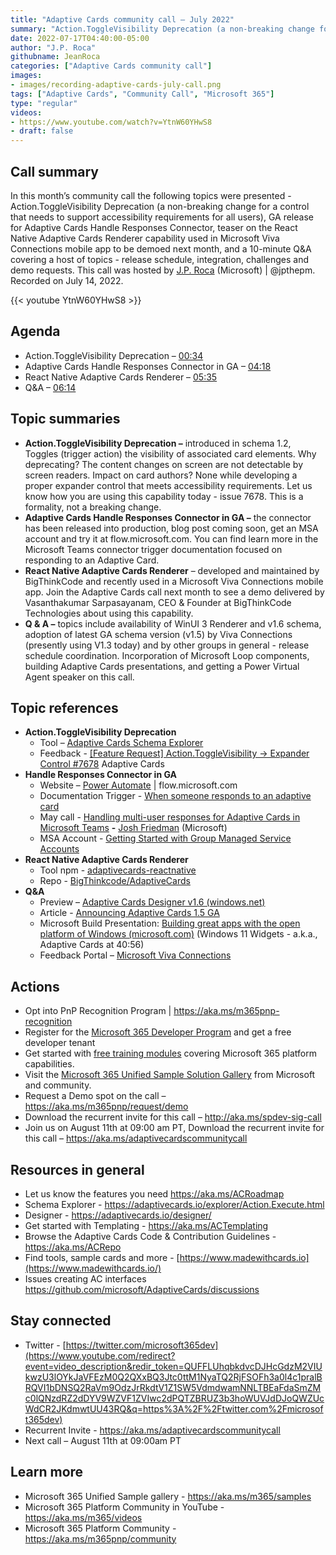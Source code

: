 ```yaml
---
title: "Adaptive Cards community call – July 2022"
summary: "Action.ToggleVisibility Deprecation (a non-breaking change for a control that needs to support accessibility requirements for all users), Adaptive Cards Handle Responses Connector now GA, React Native Adaptive Cards Renderer next month and 10-minute Q&A."
date: 2022-07-17T04:40:00-05:00
author: "J.P. Roca"
githubname: JeanRoca
categories: ["Adaptive Cards community call"]
images:
- images/recording-adaptive-cards-july-call.png
tags: ["Adaptive Cards", "Community Call", "Microsoft 365"]
type: "regular"
videos:
- https://www.youtube.com/watch?v=YtnW60YHwS8
- draft: false
---
```


## Call summary

In this month’s community call the following topics were presented - Action.ToggleVisibility Deprecation (a non-breaking change for a control that needs to support accessibility requirements for all users), GA release for Adaptive Cards Handle Responses Connector, teaser on the React Native Adaptive Cards Renderer capability used in Microsoft Viva Connections mobile app to be demoed next month, and a 10-minute Q&A covering a host of topics - release schedule, integration, challenges and demo requests. This call was hosted by [J.P. Roca](http://twitter.com/jpthepm) (Microsoft) \| @jpthepm. Recorded on July 14, 2022.

{{< youtube YtnW60YHwS8 >}}

## Agenda

* Action.ToggleVisibility Deprecation – [00:34](https://youtu.be/YtnW60YHwS8?t=34)
* Adaptive Cards Handle Responses Connector in GA – [04:18](https://youtu.be/YtnW60YHwS8?t=258)
* React Native Adaptive Cards Renderer – [05:35](https://youtu.be/YtnW60YHwS8?t=335)
* Q&A – [06:14](https://youtu.be/YtnW60YHwS8?t=374)

## Topic summaries

* **Action.ToggleVisibility Deprecation –** introduced in schema 1.2, Toggles (trigger action) the visibility of associated card elements. Why deprecating? The content changes on screen are not detectable by screen readers. Impact on card authors? None while developing a proper expander control that meets accessibility requirements. Let us know how you are using this capability today - issue 7678. This is a formality, not a breaking change.
* **Adaptive Cards Handle Responses Connector in GA –** the connector has been released into production, blog post coming soon, get an MSA account and try it at flow.microsoft.com. You can find learn more in the Microsoft Teams connector trigger documentation focused on responding to an Adaptive Card.
* **React Native Adaptive Cards Renderer** – developed and maintained by BigThinkCode and recently used in a Microsoft Viva Connections mobile app. Join the Adaptive Cards call next month to see a demo delivered by Vasanthakumar Sarpasayanam, CEO & Founder at BigThinkCode Technologies about using this capability.
* **Q & A –** topics include availability of WinUI 3 Renderer and v1.6 schema, adoption of latest GA schema version (v1.5) by Viva Connections (presently using V1.3 today) and by other groups in general - release schedule coordination. Incorporation of Microsoft Loop components, building Adaptive Cards presentations, and getting a Power Virtual Agent speaker on this call.

## Topic references

* **Action.ToggleVisibility Deprecation**
    * Tool – [Adaptive Cards Schema Explorer](https://adaptivecards.io/explorer/Action.ToggleVisibility.html)
    * Feedback - [[Feature Request] Action.ToggleVisibility -\> Expander Control \#7678](https://github.com/microsoft/AdaptiveCards/issues/7678) Adaptive Cards
* **Handle Responses Connector in GA**
    * Website – [Power Automate](https://powerautomate.microsoft.com/) \| flow.microsoft.com
    * Documentation Trigger - [When someone responds to an adaptive card](https://docs.microsoft.com/connectors/teams/#when-someone-responds-to-an-adaptive-card)
    * May call - [Handling multi-user responses for Adaptive Cards in Microsoft Teams](https://youtu.be/V0iTtOYcP6w) **-** [Josh Friedman](https://www.linkedin.com/in/josh-friedman-2a812254) (Microsoft)
    * MSA Account - [Getting Started with Group Managed Service Accounts](https://docs.microsoft.com/windows-server/security/group-managed-service-accounts/getting-started-with-group-managed-service-accounts)
* **React Native Adaptive Cards Renderer**
    * Tool npm - [adaptivecards-reactnative](https://www.npmjs.com/package/adaptivecards-reactnative)
    * Repo - [BigThinkcode/AdaptiveCards](https://github.com/Bigthinkcode/AdaptiveCards/tree/main)
* **Q&A**
    * Preview – [Adaptive Cards Designer v1.6 (windows.net)](https://adaptivecardsci.z5.web.core.windows.net/designer)
    * Article - [Announcing Adaptive Cards 1.5 GA](https://adaptivecards.io/blog/2021/Announcing-1.5/)
    * Microsoft Build Presentation: [Building great apps with the open platform of Windows (microsoft.com)](https://mybuild.microsoft.com/en-US/sessions/3a0b225f-279e-4973-8106-20ce58f16ed1?source=/home) (Windows 11 Widgets - a.k.a., Adaptive Cards at 40:56)
    * Feedback Portal – [Microsoft Viva Connections](https://feedbackportal.microsoft.com/feedback/forum/5092ec4b-1d1c-ec11-b6e7-0022481f8472)

## Actions

* Opt into PnP Recognition Program \| <https://aka.ms/m365pnp-recognition>
* Register for the [Microsoft 365 Developer Program](https://aka.ms/m365/devprogram) and get a free developer tenant
* Get started with [free training modules](https://aka.ms/m365/dev/learn) covering Microsoft 365 platform capabilities.
* Visit the [Microsoft 365 Unified Sample Solution Gallery](https://adoption.microsoft.com/sample-solution-gallery) from Microsoft and community.
* Request a Demo spot on the call – <https://aka.ms/m365pnp/request/demo>
* Download the recurrent invite for this call – <http://aka.ms/spdev-sig-call>
* Join us on August 11th at 09:00 am PT, Download the recurrent invite for this call – <https://aka.ms/adaptivecardscommunitycall>

## Resources in general

* Let us know the features you need <https://aka.ms/ACRoadmap>
* Schema Explorer - <https://adaptivecards.io/explorer/Action.Execute.html>
* Designer - <https://adaptivecards.io/designer/>
* Get started with Templating - <https://aka.ms/ACTemplating>
* Browse the Adaptive Cards Code & Contribution Guidelines -
    <https://aka.ms/ACRepo>
* Find tools, sample cards and more -
    [https://www.madewithcards.io](https://www.madewithcards.io/)
* Issues creating AC interfaces
    <https://github.com/microsoft/AdaptiveCards/discussions>

## Stay connected

* Twitter -
    [https://twitter.com/microsoft365dev](https://www.youtube.com/redirect?event=video_description&redir_token=QUFFLUhqbkdvcDJHcGdzM2VIUkwzU3lOYkJaVFEzM0Q2QXxBQ3Jtc0ttM1NyaTQ2RjFSOFh3a0l4c1pralBRQVI1bDNSQ2RaVm9OdzJrRkdtV1Z1SW5VdmdwamNNLTBEaFdaSmZMc0lQNzdRZ2dDYV9WZVF1ZVIwc2dPQTZBRUZ3b3hoWUVJdDJoQWZUcWdCR2JKdmwtUU43RQ&q=https%3A%2F%2Ftwitter.com%2Fmicrosoft365dev)​​
* Recurrent Invite - <https://aka.ms/adaptivecardscommunitycall>
* Next call – August 11th at 09:00am PT

## Learn more

* Microsoft 365 Unified Sample gallery - <https://aka.ms/m365/samples>
* Microsoft 365 Platform Community in YouTube - <https://aka.ms/m365/videos>
* Microsoft 365 Platform Community - <https://aka.ms/m365pnp/community>
